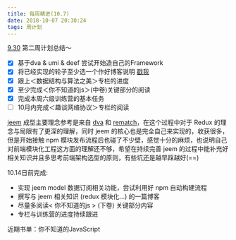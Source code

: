 ```yaml
---
title: 每周精进(10.7)
date: 2018-10-07 20:30:24
tags: 周计划
---
```


[9.30](https://jeremygo.cn/2018/09/29/%E6%AF%8F%E5%91%A8%E7%B2%BE%E8%BF%9B-9-30/) 第二周计划总结～

- [x] 基于dva & umi & deef 尝试开始造自己的Framework
- [x] 将已经实现的轮子至少选一个作好博客说明 [戳我](https://jeremygo.cn/2018/09/30/%E4%BB%8E%E9%9B%B6%E5%AE%9E%E7%8E%B0%E4%B8%80%E4%B8%AAMVVM/)
- [x] 跟上＜数据结构与算法之美＞专栏的进度
- [x] 至少完成＜你不知道的js＞(中卷)关键部分的阅读
- [x] 完成本周六级训练营的基本任务
- [ ] 10月内完成＜趣谈网络协议＞专栏的阅读

[jeem](https://github.com/fxbabys/jeem) 成型主要理念参考是来自 [dva](https://github.com/dvajs/dva) 和 [rematch](https://github.com/rematch/rematch)，在这个过程中对于 Redux 的理念与局限有了更深的理解，同时 jeem 的核心也是完全自己来实现的，收获很多，但是开始接触 npm 模块发布流程后也碰了不少壁，感觉十分的麻烦，也说明自己对前端模块化工程这方面的理解还不够，希望在持续完善 jeem 的过程中能补充好相关知识并且多思考前端架构选型的原则，有些坑还是越早踩越好(==)

10.14日前完成: 

- 实现 jeem model 数据订阅相关功能，尝试利用好 npm 自动构建流程
- 撰写与 jeem 相关知识 (redux 模块化...) 的一篇博客
- 尽量多阅读< 你不知道的js > (下卷) 关键部分内容
- 专栏与训练营的进度持续跟进 

近期书单：你不知道的JavaScript